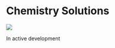 # Chemistry Solutions

[![](http://cf.way2muchnoise.eu/versions/chemistry-solutions_latest.svg)](https://www.curseforge.com/minecraft/mc-mods/chemistry-solutions)

In active development